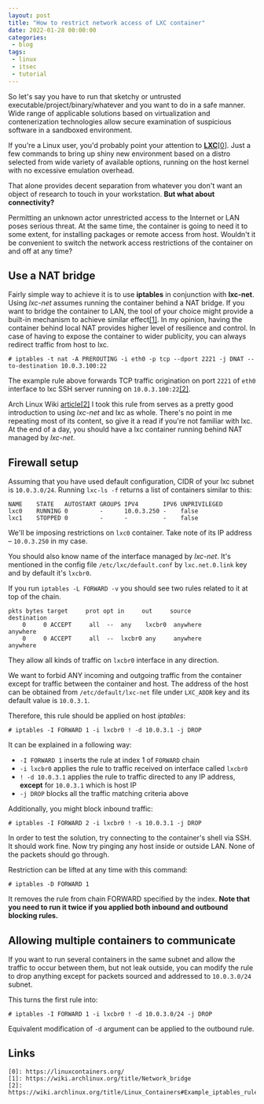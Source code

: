 ```yaml
---
layout: post
title: "How to restrict network access of LXC container"
date: 2022-01-28 00:00:00
categories:
 - blog
tags:
 - linux
 - itsec
 - tutorial
---
```


So let's say you have to run that sketchy or untrusted executable/project/binary/whatever and you want to do in a safe manner. Wide range of applicable solutions based on virtualization and contenerization technologies allow secure examination of suspicious software in a sandboxed environment.

If you're a Linux user, you'd probably point your attention to [**LXC**\[0\]][0]. Just a few commands to bring up shiny new environment based on a distro selected from wide variety of available options, running on the host kernel with no excessive emulation overhead.

That alone provides decent separation from whatever you don't want an object of research to touch in your workstation. **But what about connectivity?**

<!--break-->

Permitting an unknown actor unrestricted access to the Internet or LAN poses serious threat. At the same time, the container is going to need it to some extent, for installing packages or remote access from host. Wouldn't it be convenient to switch the network access restrictions of the container on and off at any time?

## Use a NAT bridge

Fairly simple way to achieve it is to use **iptables** in conjunction with **lxc-net**. Using *lxc-net* assumes running the container behind a NAT bridge. If you want to bridge the container to LAN, the tool of your choice might provide a built-in mechanism to achieve similar effect[\[1\]][1]. In my opinion, having the container behind local NAT provides higher level of resilience and control. In case of having to expose the container to wider publicity, you can always redirect traffic from host to lxc.

```
# iptables -t nat -A PREROUTING -i eth0 -p tcp --dport 2221 -j DNAT --to-destination 10.0.3.100:22
```

The example rule above forwards TCP traffic origination on port `2221` of `eth0` interface to lxc SSH server running on `10.0.3.100:22`[\[2\]][2].

Arch Linux Wiki [article\[2\]][2] I took this rule from serves as a pretty good introduction to using *lxc-net* and lxc as whole. There's no point in me repeating most of its content, so give it a read if you're not familiar with lxc. At the end of a day, you should have a lxc container running behind NAT managed by *lxc-net*.

## Firewall setup

Assuming that you have used default configuration, CIDR of your lxc subnet is `10.0.3.0/24`. Running `lxc-ls -f` returns a list of containers similar to this:

```
NAME    STATE   AUTOSTART GROUPS IPV4       IPV6 UNPRIVILEGED
lxc0    RUNNING 0         -      10.0.3.250 -    false
lxc1    STOPPED 0         -      -          -    false
```

We'll be imposing restrictions on `lxc0` container. Take note of its IP address – `10.0.3.250` in my case.

You should also know name of the interface managed by *lxc-net*. It's mentioned in the config file `/etc/lxc/default.conf` by `lxc.net.0.link` key and by default it's `lxcbr0`.

If you run `iptables -L FORWARD -v` you should see two rules related to it at top of the chain.

```
pkts bytes target     prot opt in     out     source               destination
    0     0 ACCEPT     all  --  any    lxcbr0  anywhere             anywhere
    0     0 ACCEPT     all  --  lxcbr0 any     anywhere             anywhere
```

They allow all kinds of traffic on `lxcbr0` interface in any direction.

We want to forbid ANY incoming and outgoing traffic from the container except for traffic between the container and host. The address of the host can be obtained from `/etc/default/lxc-net` file under `LXC_ADDR` key and its default value is `10.0.3.1`.

Therefore, this rule should be applied on host *iptables*:
```
# iptables -I FORWARD 1 -i lxcbr0 ! -d 10.0.3.1 -j DROP
```

It can be explained in a following way:
- `-I FORWARD 1` inserts the rule at index 1 of `FORWARD` chain
- `-i lxcbr0` applies the rule to traffic received on interface called `lxcbr0`
- `! -d 10.0.3.1` applies the rule to traffic directed to any IP address, **except** for `10.0.3.1` which is host IP
- `-j DROP` blocks all the traffic matching criteria above

Additionally, you might block inbound traffic:
```
# iptables -I FORWARD 2 -i lxcbr0 ! -s 10.0.3.1 -j DROP
```

In order to test the solution, try connecting to the container's shell via SSH. It should work fine. Now try pinging any host inside or outside LAN. None of the packets should go through.

Restriction can be lifted at any time with this command:
```
# iptables -D FORWARD 1
```

It removes the rule from chain FORWARD specified by the index. **Note that you need to run it twice if you applied both inbound and outbound blocking rules.**

## Allowing multiple containers to communicate

If you want to run several containers in the same subnet and allow the traffic to occur between them, but not leak outside, you can modify the rule to drop anything except for packets sourced and addressed to `10.0.3.0/24` subnet.

This turns the first rule into:
```
# iptables -I FORWARD 1 -i lxcbr0 ! -d 10.0.3.0/24 -j DROP
```

Equivalent modification of `-d` argument can be applied to the outbound rule.

## Links
~~~
[0]: https://linuxcontainers.org/
[1]: https://wiki.archlinux.org/title/Network_bridge
[2]: https://wiki.archlinux.org/title/Linux_Containers#Example_iptables_rule
~~~

[0]: https://linuxcontainers.org/
[1]: https://wiki.archlinux.org/title/Network_bridge
[2]: https://wiki.archlinux.org/title/Linux_Containers#Example_iptables_rule
